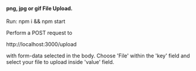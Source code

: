 #### png, jpg or gif File Upload.

Run: npm i && npm start

Perform a POST request to

http://localhost:3000/upload

with form-data selected in the body. Choose 'File' within the 'key' field and select your file to upload inside 'value' field.


